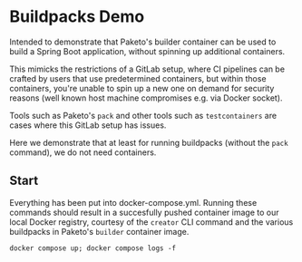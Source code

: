 # Buildpacks Demo

Intended to demonstrate that Paketo's builder container can be used to build a Spring Boot application, without spinning up additional containers.

This mimicks the restrictions of a GitLab setup, where CI pipelines can be crafted by users that use predetermined containers, but within those containers, you're unable to spin up a new one on demand for security reasons (well known host machine compromises e.g. via Docker socket).

Tools such as Paketo's `pack` and other tools such as `testcontainers` are cases where this GitLab setup has issues.

Here we demonstrate that at least for running buildpacks (without the `pack` command), we do not need containers.

## Start

Everything has been put into docker-compose.yml.
Running these commands should result in a succesfully pushed container image to our local Docker registry, courtesy of the `creator` CLI command and the various buildpacks in Paketo's `builder` container image.

```
docker compose up; docker compose logs -f
```
